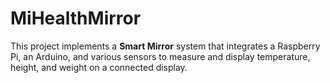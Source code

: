 # MiHealthMirror
This project implements a **Smart Mirror** system that integrates a Raspberry Pi, an Arduino, and various sensors to measure and display temperature, height, and weight on a connected display.
